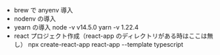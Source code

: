- brew で anyenv 導入
- nodenv の導入
- yearn の導入
node -v
v14.5.0
yarn -v
1.22.4
- react プロジェクト作成（react-app のディレクトリがある時はここは無し）
npx create-react-app react-app --template typescript
